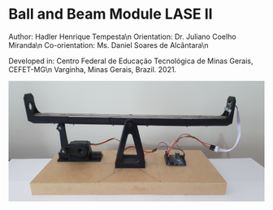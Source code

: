 # Ball and Beam Module LASE II

Author: Hadler Henrique Tempesta\n
Orientation: Dr. Juliano Coelho Miranda\n
Co-orientation: Ms. Daniel Soares de Alcântara\n

Developed in: Centro Federal de Educação Tecnológica de Minas Gerais, CEFET-MG\n
              Varginha, Minas Gerais, Brazil. 2021.


![](https://github.com/HadlerHT/BallAndBeam/blob/Images/BallAndBeamLASEII.jpg)
